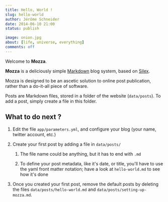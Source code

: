 ```yaml
---
title: Hello, World !
slug: hello-world
author: Jérôme Schneider
date: 2014-06-10 21:00
status: publish

image: onion.jpg
about: [life, universe, everything]
comments: off
---
```

Welcome to **Mozza**.

**Mozza** is a deliciously simple [Markdown](http://daringfireball.net/projects/markdown/) blog system, based on [Silex](http://silex.sensiolabs.org).

Mozza is designed to be an ascetic solution to online post publication, rather than a do-it-all piece of software.

Posts are Markdown files, stored in a folder of the website (`data/posts`). To add a post, simply create a file in this folder.

## What to do next ?

1. Edit the file `app/parameters.yml`, and configure your blog (your name, twitter account, etc.)

2. Create your first post by adding a file in `data/posts/`
    
    1. The file name could be anything, but it has to end with `.md`

    2. To define your post metadata, like it's date, or title, you'll have to use the yaml front matter notation; have a look at `hello-world.md` to see how it's done

3. Once you created your first post, remove the default posts by deleting the files `data/posts/hello-world.md` and `data/posts/setting-up-mozza.md`.